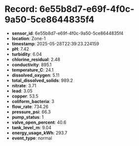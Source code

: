# Record: 6e55b8d7-e69f-4f0c-9a50-5ce8644835f4

- **sensor_id**: 6e55b8d7-e69f-4f0c-9a50-5ce8644835f4
- **location**: Zone-1
- **timestamp**: 2025-05-28T22:39:23.224159
- **pH**: 7.42
- **turbidity**: 6.04
- **chlorine_residual**: 2.48
- **conductivity**: 895.1
- **temperature_C**: 24.1
- **dissolved_oxygen**: 5.11
- **total_dissolved_solids**: 989.2
- **nitrate**: 3.71
- **lead**: 3.05
- **copper**: 53.5
- **coliform_bacteria**: 3
- **flow_rate**: 734.26
- **pressure_psi**: 66.3
- **pump_status**: 1
- **valve_open_percent**: 40.6
- **tank_level_m**: 9.04
- **energy_usage_kWh**: 293.7
- **event_type**: normal